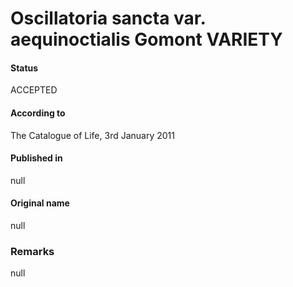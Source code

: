 # Oscillatoria sancta var. aequinoctialis Gomont VARIETY

#### Status
ACCEPTED

#### According to
The Catalogue of Life, 3rd January 2011

#### Published in
null

#### Original name
null

### Remarks
null